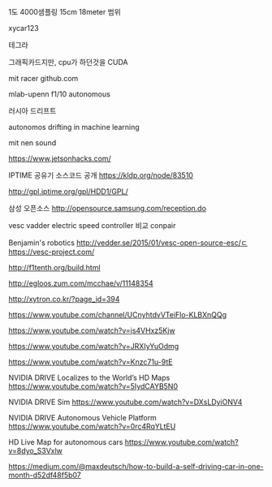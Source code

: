 


1도 4000샘플링 15cm 18meter 범위


xycar123



테그라

그래픽카드지만, cpu가 하던것을 CUDA


mit racer github.com

mlab-upenn 
f1/10 autonomous


러시아 드리프트

autonomos drifting in machine learning


mit nen sound

https://www.jetsonhacks.com/



IPTIME 공유기 소스코드 공개
https://kldp.org/node/83510

http://gpl.iptime.org/gpl/HDD1/GPL/

삼성 오픈소스
http://opensource.samsung.com/reception.do



vesc vadder electric speed controller 비교 conpair

Benjamin's robotics
http://vedder.se/2015/01/vesc-open-source-esc/ㄷ
https://vesc-project.com/

http://f1tenth.org/build.html

http://egloos.zum.com/mcchae/v/11148354

http://xytron.co.kr/?page_id=394

https://www.youtube.com/channel/UCnyhtdvVTeiFlo-KLBXnQQg

https://www.youtube.com/watch?v=js4VHxz5Kjw

https://www.youtube.com/watch?v=JRXIyYuOdmg

https://www.youtube.com/watch?v=Knzc71u-9tE






NVIDIA DRIVE Localizes to the World’s HD Maps
https://www.youtube.com/watch?v=5IydCAYB5N0

NVIDIA DRIVE Sim
https://www.youtube.com/watch?v=DXsLDyiONV4

NVIDIA DRIVE Autonomous Vehicle Platform
https://www.youtube.com/watch?v=0rc4RqYLtEU

HD Live Map for autonomous cars
https://www.youtube.com/watch?v=8dyo_S3Vxlw

https://medium.com/@maxdeutsch/how-to-build-a-self-driving-car-in-one-month-d52df48f5b07